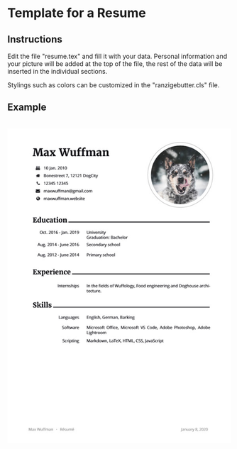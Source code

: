 # Template for a Resume

## Instructions

Edit the file "resume.tex" and fill it with your data. Personal information and your picture will be added at the top of the file, the rest of the data will be inserted in the individual sections.

Stylings such as colors can be customized in the "ranzigebutter.cls" file.

## Example

<p align="center">
  <br>
  <img src="example.jpg">
</p>
